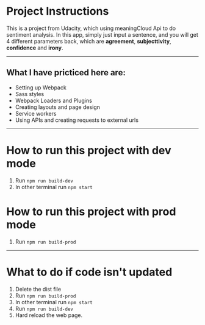 # Project Instructions

This is a project from Udacity, which using meaningCloud Api to do sentiment analysis.
In this app, simply just input a sentence, and you will get 4 different parameters back, which are **agreement**, **subjecttivity**, **confidence** and **irony**.

---

## What I have pricticed here are:

- Setting up Webpack
- Sass styles
- Webpack Loaders and Plugins
- Creating layouts and page design
- Service workers
- Using APIs and creating requests to external urls

---

# How to run this project with dev mode

1. Run `npm run build-dev`
2. In other terminal run `npm start`

# How to run this project with prod mode

1. Run `npm run build-prod`

---

# What to do if code isn't updated

1. Delete the dist file
2. Run `npm run build-prod`
3. In other terminal run `npm start`
4. Run `npm run build-dev`
5. Hard reload the web page.
